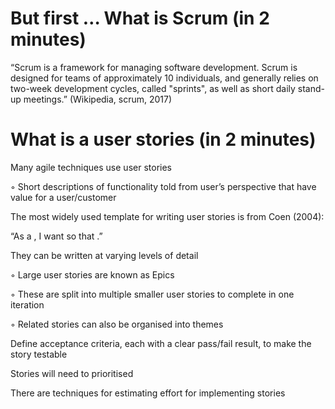 # But first … What is Scrum (in 2 minutes)

“Scrum is a framework for managing software development. Scrum is
designed for teams of approximately 10 individuals, and generally relies
on two-week development cycles, called "sprints", as well as short
daily stand-up meetings.” (Wikipedia, scrum, 2017)

# What is a user stories (in 2 minutes)

Many agile techniques use user stories

◦ Short descriptions of functionality told from user’s perspective that have value for a
user/customer

The most widely used template for writing user stories is from Coen (2004):

“As a <type of user>, I want <some goal> so that <some reason>.”

They can be written at varying levels of detail

◦ Large user stories are known as Epics

◦ These are split into multiple smaller user stories to complete in one iteration

◦ Related stories can also be organised into themes

Define acceptance criteria, each with a clear pass/fail result, to make the
story testable

Stories will need to prioritised

There are techniques for estimating effort for implementing stories

